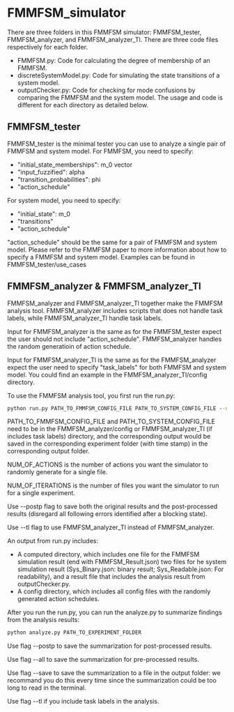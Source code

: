 # FMMFSM_simulator
There are three folders in this FMMFSM simulator: FMMFSM_tester, FMMFSM_analyzer, and FMMFSM_analyzer_Tl.
There are three code files respectively for each folder.
- FMMFSM.py: Code for calculating the degree of membership of an FMMFSM.
- discreteSystemModel.py: Code for simulating the state transitions of a system model.
- outputChecker.py: Code for checking for mode confusions by comparing the FMMFSM and the system model.
The usage and code is different for each directory as detailed below.

## FMMFSM_tester
FMMFSM_tester is the minimal tester you can use to analyze a single pair of FMMFSM and system model.
For FMMFSM, you need to specify:
- "initial_state_memberships": m_0 vector
- "input_fuzzified": alpha
- "transition_probabilities": phi
- "action_schedule"

For system model, you need to specify:
- "initial_state": m_0
- "transitions"
- "action_schedule"

"action_schedule" should be the same for a pair of FMMFSM and system model.
Please refer to the FMMFSM paper to more information about how to specify a FMMFSM and system model. Examples can be found in FMMFSM_tester/use_cases

## FMMFSM_analyzer & FMMFSM_analyzer_Tl
FMMFSM_analyzer and FMMFSM_analyzer_Tl together make the FMMFSM analysis tool. FMMFSM_analyzer includes scripts that does not handle task labels, while FMMFSM_analyzer_Tl handle task labels.

Input for FMMFSM_analyzer is the same as for the FMMFSM_tester expect the user should not include "action_schedule". FMMFSM_analyzer handles the random generatioin of action schedule.

Input for FMMFSM_analyzer_Tl is the same as for the FMMFSM_analyzer expect the user need to specify "task_labels" for both FMMFSM and system model. You could find an example in the FMMFSM_analyzer_Tl/config directory.

To use the FMMFSM analysis tool, you first run the run.py:

```bat
python run.py PATH_TO_FMMFSM_CONFIG_FILE PATH_TO_SYSTEM_CONFIG_FILE --num NUM_OF_ACTIONS --iter NUM_OF_ITERATIONS
```

PATH_TO_FMMFSM_CONFIG_FILE and PATH_TO_SYSTEM_CONFIG_FILE need to be in the FMMFSM_analyzer/config or FMMFSM_analyzer_Tl (if includes task labels) directory, and the corresponding output would be saved in the corresponding experiment folder (with time stamp) in the corresponding output folder.

NUM_OF_ACTIONS is the number of actions you want the simulator to randomly generate for a single file.

NUM_OF_ITERATIONS is the number of files you want the simulator to run for a single experiment.

Use --postp flag to save both the original results and the post-processed results (disregard all following errors identified after a blocking state).

Use --tl flag to use FMMFSM_analyzer_Tl instead of FMMFSM_analyzer.

An output from run.py includes:
- A computed directory, which includes one file for the FMMFSM simulation result (end with FMMFSM_Result.json) two files for he system simulation result (Sys_Binary.json: binary result; Sys_Readable.json: For readability), and a result file that includes the analysis result from outputChecker.py.
- A config directory, which includes all config files with the randomly generated action schedules.

After you run the run.py, you can run the analyze.py to summarize findings from the analysis results:

```bat
python analyze.py PATH_TO_EXPERIMENT_FOLDER
```

Use flag --postp to save the summarization for post-processed results.

Use flag --all to save the summarization for pre-processed results.

Use flag --save to save the summarization to a file in the output folder: we recommand you do this every time since the summarization could be too long to read in the terminal.

Use flag --tl if you include task labels in the analysis.